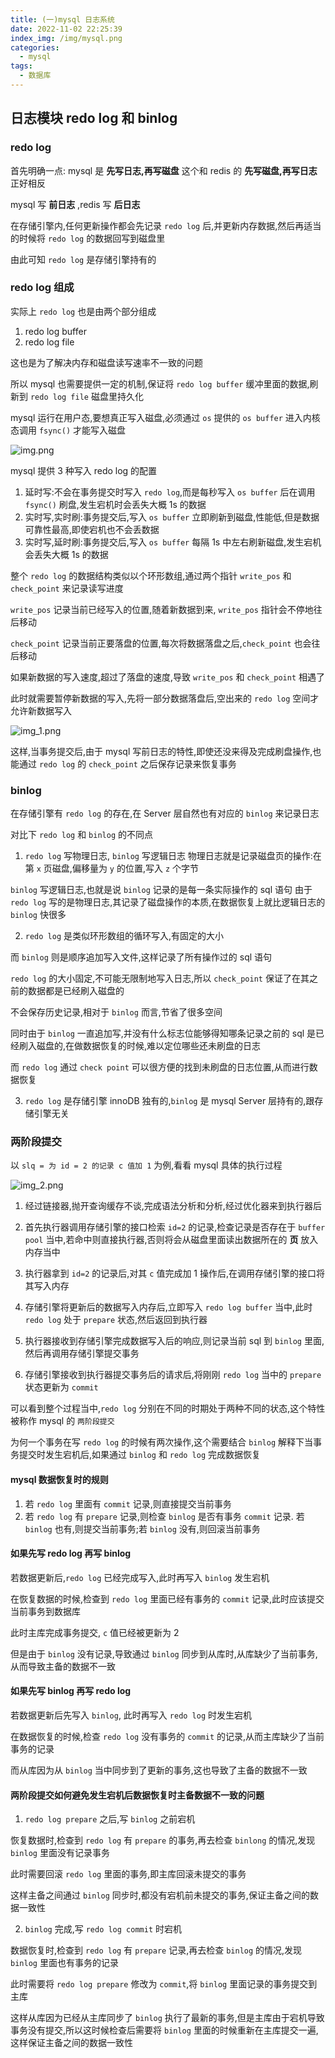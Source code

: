 ```yaml
---
title: (一)mysql 日志系统
date: 2022-11-02 22:25:39
index_img: /img/mysql.png
categories:
  - mysql
tags:
  - 数据库
---
```


## 日志模块 redo log 和 binlog

### redo log

首先明确一点: mysql 是 **先写日志,再写磁盘**  这个和 redis 的 **先写磁盘,再写日志** 正好相反

mysql 写 **前日志** ,redis 写 **后日志**

在存储引擎内,任何更新操作都会先记录 `redo log` 后,并更新内存数据,然后再适当的时候将 `redo log` 的数据回写到磁盘里

由此可知 `redo log` 是存储引擎持有的

### redo log 组成

实际上 `redo log` 也是由两个部分组成

1. redo log buffer
2. redo log file

这也是为了解决内存和磁盘读写速率不一致的问题

所以 mysql 也需要提供一定的机制,保证将 `redo log buffer` 缓冲里面的数据,刷新到 `redo log file` 磁盘里持久化

mysql 运行在用户态,要想真正写入磁盘,必须通过 `os` 提供的 `os buffer` 进入内核态调用 `fsync()` 才能写入磁盘

![img.png](https://tva1.sinaimg.cn/large/008vK57jgy1h7qp5h2r8mj30ca0a4tau.jpg)

mysql 提供 3 种写入 redo log 的配置

1. 延时写:不会在事务提交时写入 `redo log`,而是每秒写入 `os buffer` 后在调用 `fsync()` 刷盘,发生宕机时会丢失大概 1s 的数据
2. 实时写,实时刷:事务提交后,写入 `os buffer` 立即刷新到磁盘,性能低,但是数据可靠性最高,即使宕机也不会丢数据
3. 实时写,延时刷:事务提交后,写入 `os buffer` 每隔 1s 中左右刷新磁盘,发生宕机会丢失大概 1s 的数据

整个 `redo log` 的数据结构类似以个环形数组,通过两个指针 `write_pos` 和 `check_point` 来记录读写进度

`write_pos` 记录当前已经写入的位置,随着新数据到来, `write_pos` 指针会不停地往后移动

`check_point` 记录当前正要落盘的位置,每次将数据落盘之后,`check_point` 也会往后移动

如果新数据的写入速度,超过了落盘的速度,导致 `write_pos` 和 `check_point` 相遇了

此时就需要暂停新数据的写入,先将一部分数据落盘后,空出来的 `redo log` 空间才允许新数据写入

![img_1.png](https://tva1.sinaimg.cn/large/008vK57jgy1h7qp577ek3j30ll0cx764.jpg)

这样,当事务提交后,由于 mysql 写前日志的特性,即使还没来得及完成刷盘操作,也能通过 `redo log` 的 `check_point` 之后保存记录来恢复事务

### binlog

在存储引擎有 `redo log` 的存在,在 Server 层自然也有对应的 `binlog` 来记录日志

对比下 `redo log` 和 `binlog` 的不同点

1. `redo log` 写物理日志, `binlog` 写逻辑日志
   物理日志就是记录磁盘页的操作:在第 `x` 页磁盘,偏移量为 `y` 的位置,写入 `z` 个字节

`binlog` 写逻辑日志,也就是说 `binlog` 记录的是每一条实际操作的 sql 语句
由于 `redo log` 写的是物理日志,其记录了磁盘操作的本质,在数据恢复上就比逻辑日志的 `binlog` 快很多

2. `redo log` 是类似环形数组的循环写入,有固定的大小

而 `binlog` 则是顺序追加写入文件,这样记录了所有操作过的 sql 语句

`redo log` 的大小固定,不可能无限制地写入日志,所以 `check_point` 保证了在其之前的数据都是已经刷入磁盘的

不会保存历史记录,相对于 `binlog` 而言,节省了很多空间

同时由于 `binlog` 一直追加写,并没有什么标志位能够得知哪条记录之前的 sql 是已经刷入磁盘的,在做数据恢复的时候,难以定位哪些还未刷盘的日志

而 `redo log` 通过 `check point` 可以很方便的找到未刷盘的日志位置,从而进行数据恢复

3. `redo log` 是存储引擎 innoDB 独有的,`binlog` 是 mysql Server 层持有的,跟存储引擎无关

### 两阶段提交

以 `slq = 为 id = 2 的记录 c 值加 1` 为例,看看 mysql 具体的执行过程

![img_2.png](https://tva1.sinaimg.cn/large/008vK57jgy1h7qp5x282nj30cs0hkdik.jpg)

1. 经过链接器,抛开查询缓存不谈,完成语法分析和分析,经过优化器来到执行器后

2. 首先执行器调用存储引擎的接口检索 `id=2` 的记录,检查记录是否存在于 `buffer pool` 当中,若命中则直接执行器,否则将会从磁盘里面读出数据所在的 **页** 放入内存当中

3. 执行器拿到 `id=2` 的记录后,对其 `c` 值完成加 1 操作后,在调用存储引擎的接口将其写入内存

4. 存储引擎将更新后的数据写入内存后,立即写入 `redo log buffer` 当中,此时 `redo log` 处于 `prepare` 状态,然后返回到执行器

5. 执行器接收到存储引擎完成数据写入后的响应,则记录当前 sql 到 `binlog` 里面,然后再调用存储引擎提交事务

6. 存储引擎接收到执行器提交事务后的请求后,将刚刚 `redo log` 当中的 `prepare` 状态更新为 `commit`

可以看到整个过程当中,`redo log` 分别在不同的时期处于两种不同的状态,这个特性被称作 mysql 的 `两阶段提交`

为何一个事务在写 `redo log` 的时候有两次操作,这个需要结合 `binlog` 解释下当事务提交时发生宕机后,如果通过 `binlog` 和 `redo log` 完成数据恢复

#### mysql 数据恢复时的规则

1. 若 `redo log` 里面有 `commit` 记录,则直接提交当前事务
2. 若 `redo log` 有 `prepare` 记录,则检查 `binlog` 是否有事务 `commit` 记录. 若 `binlog` 也有,则提交当前事务;若 `binlog` 没有,则回滚当前事务

#### 如果先写 redo log 再写 binlog

若数据更新后,`redo log` 已经完成写入,此时再写入 `binlog` 发生宕机

在恢复数据的时候,检查到 `redo log` 里面已经有事务的 `commit` 记录,此时应该提交当前事务到数据库

此时主库完成事务提交, `c` 值已经被更新为 2

但是由于 `binlog` 没有记录,导致通过 `binlog` 同步到从库时,从库缺少了当前事务,从而导致主备的数据不一致

#### 如果先写 binlog 再写 redo log

若数据更新后先写入 `binlog`, 此时再写入 `redo log` 时发生宕机

在数据恢复的时候,检查 `redo log` 没有事务的 `commit` 的记录,从而主库缺少了当前事务的记录

而从库因为从 `binlog` 当中同步到了更新的事务,这也导致了主备的数据不一致

#### 两阶段提交如何避免发生宕机后数据恢复时主备数据不一致的问题

1. `redo log prepare` 之后,写 `binlog` 之前宕机

恢复数据时,检查到 `redo log` 有 `prepare` 的事务,再去检查 `binlong` 的情况,发现 `binlog` 里面没有记录事务

此时需要回滚 `redo log` 里面的事务,即主库回滚未提交的事务

这样主备之间通过 `binlog` 同步时,都没有宕机前未提交的事务,保证主备之间的数据一致性

2. `binlog` 完成,写 `redo log commit` 时宕机

数据恢复时,检查到 `redo log` 有 `prepare` 记录,再去检查 `binlog` 的情况,发现 `binlog` 里面也有事务的记录

此时需要将 `redo log prepare` 修改为 `commit`,将 `binlog` 里面记录的事务提交到主库

这样从库因为已经从主库同步了 `binlog` 执行了最新的事务,但是主库由于宕机导致事务没有提交,所以这时候检查后需要将 `binlog` 里面的时候重新在主库提交一遍,这样保证主备之间的数据一致性

